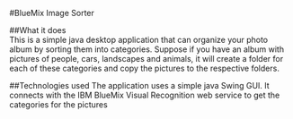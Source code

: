 #BlueMix Image Sorter  

##What it does  
This is a simple java desktop application that can organize your photo album by sorting them into categories.
Suppose if you have an album with pictures of people, cars, landscapes and animals, it will create a folder for
each of these categories and copy the pictures to the respective folders.

##Technologies used
The application uses a simple java Swing GUI.
It connects with the IBM BlueMix Visual Recognition web service to get the categories for the pictures





